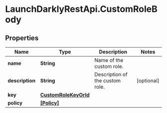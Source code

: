 # LaunchDarklyRestApi.CustomRoleBody

## Properties
Name | Type | Description | Notes
------------ | ------------- | ------------- | -------------
**name** | **String** | Name of the custom role. | 
**description** | **String** | Description of the custom role. | [optional] 
**key** | [**CustomRoleKeyOrId**](CustomRoleKeyOrId.md) |  | 
**policy** | [**[Policy]**](Policy.md) |  | 


